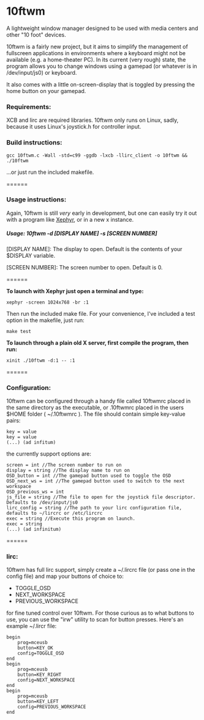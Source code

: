 10ftwm
======

A lightweight window manager designed to be used with media centers and other "10 foot" devices.

10ftwm is a fairly new project, but it aims to simplify the management of fullscreen applications in environments where a keyboard might not be available (e.g. a home-theater PC). In its current (very rough) state, the program allows you to change windows using a gamepad (or whatever is in /dev/input/js0) or keyboard.

It also comes with a little on-screen-display that is toggled by pressing the home button on your gamepad. 

### Requirements:

XCB and lirc are required libraries. 10ftwm only runs on Linux, sadly, because it uses Linux's joystick.h for controller input.


### Build instructions:

    gcc 10ftwm.c -Wall -std=c99 -ggdb -lxcb -llirc_client -o 10ftwm && ./10ftwm
    
...or just run the included makefile.

======


### Usage instructions:

Again, 10ftwm is still *very* early in development, but one can easily try it out with a program like [Xephyr](http://www.freedesktop.org/wiki/Software/Xephyr/), or in a new x instance.

##### Usage: 10ftwm -d [DISPLAY NAME] -s [SCREEN NUMBER]

[DISPLAY NAME]:
The display to open. Default is the contents of your $DISPLAY variable.

[SCREEN NUMBER]:
The screen number to open. Default is 0.

======


**To launch with Xephyr just open a terminal and type:**

    xephyr -screen 1024x768 -br :1

Then run the included make file. For your convenience, I've included a test option in the makefile, just run:

    make test

**To launch through a plain old X server, first compile the program, then run:**

    xinit ./10ftwm -d:1 -- :1
    
======
    
### Configuration:

10ftwm can be configured through a handy file called 10ftwmrc placed in the same directory as the executable, or .10ftwmrc placed in the users $HOME folder ( ~/.10ftwmrc ). The file should contain simple key-value pairs:

    key = value
    key = value
    (...) (ad infitum)
    
the currently support options are:

    screen = int //The screen number to run on
    display = string //The display name to run on
    OSD_button = int //The gamepad button used to toggle the OSD
    OSD_next_ws = int //The gamepad button used to switch to the next workspace
    OSD_previous_ws = int
    js_file = string //The file to open for the joystick file descriptor. Defaults to /dev/input/js0
    lirc_config = string //The path to your lirc configuration file, defaults to ~/lircrc or /etc/lircrc
    exec = string //Execute this program on launch.
    exec = string
    (...) (ad infinitum)

======

### lirc:

10ftwm has full lirc support, simply create a ~/.lircrc file (or pass one in the config file) and map your buttons of choice to:

* TOGGLE_OSD
* NEXT_WORKSPACE
* PREVIOUS_WORKSPACE

for fine tuned control over 10ftwm. For those curious as to what buttons to use, you can use the "irw" utility to scan for button presses. Here's an example ~/.lircr file:

    begin
    	prog=mceusb
    	button=KEY_OK
    	config=TOGGLE_OSD
    end
    begin
    	prog=mceusb
    	button=KEY_RIGHT
    	config=NEXT_WORKSPACE
    end
    begin
    	prog=mceusb
    	button=KEY_LEFT
    	config=PREVIOUS_WORKSPACE
    end

